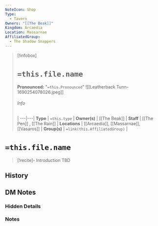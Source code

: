 ```yaml
---
NoteIcon: Shop
Type:
  - Tavern
Owners: "[[The Beak]]"
Kingdom: Arcaedia
Location: Massarnae
AffiliatedGroup:
  - The Shadow Snappers
---
```


> [!infobox]
> # `=this.file.name`
> **Pronounced:**  "`=this.Pronounced`"
> ![[Leatherback Tunn-1690254078026.jpeg]]
> ###### Info
>  |
> ---|---|
> **Type** | `=this.type` |
> **Owner(s)** | [[The Beak]] |
> **Staff** | [[The Pen]] , [[The Rain]]  |
> **Locations** | [[Arcaedia]], [[Massarnae]], [[Vasaros]] |
> **Group(s)** | `=link(this.AffiliatedGroup)` |

# `=this.file.name`
> [!recite]- Introduction
TBD

## History


## DM Notes
### Hidden Details


### Notes

